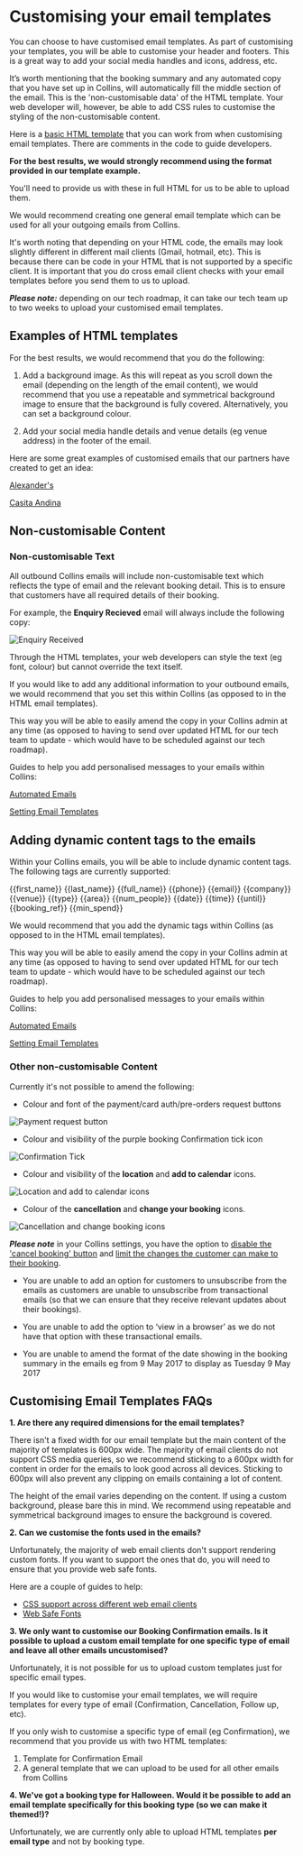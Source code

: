 # Customising your email templates

You can choose to have customised email templates. As part of customising your templates, you will be able to customise your header and footers. This is a great way to add your social media handles and icons, address, etc.

It’s worth mentioning that the booking summary and any automated copy that you have set up in Collins, will automatically fill the middle section of the email. This is the 'non-customisable data' of the HTML template. Your web developer will, however, be able to add CSS rules to customise the styling of the non-customisable content.

Here is a [basic HTML template](https://docs.google.com/document/d/1o5EMw0QcMXiaAvHjbTI11WAAwb1pydo0GbILGqbIpro/edit?usp=sharing) that you can work from when customising email templates. There are comments in the code to guide developers.

**For the best results, we would strongly recommend using the format provided in our template example.**

You'll need to provide us with these in full HTML for us to be able to upload them. 

We would recommend creating one general email template which can be used for all your outgoing emails from Collins.

It's worth noting that depending on your HTML code, the emails may look slightly different in different mail clients (Gmail, hotmail, etc). This is because there can be code in your HTML that is not supported by a specific client. It is important that you do cross email client checks with your email templates before you send them to us to upload. 

**_Please note:_** depending on our tech roadmap, it can take our tech team up to two weeks to upload your customised email templates.

## Examples of HTML templates

For the best results, we would recommend that you do the following: 

1. Add a background image. As this will repeat as you scroll down the email (depending on the length of the email content), we would recommend that you use a repeatable and symmetrical background image to ensure that the background is fully covered. Alternatively, you can set a background colour.

2. Add your social media handle details and venue details (eg venue address) in the footer of the email.

Here are some great examples of customised emails that our partners have created to get an idea:

[Alexander's](https://static.designmynight.com/uploads/2017/11/Alexanders-Example-optimised.png)

[Casita Andina](https://static.designmynight.com/uploads/2017/11/Andina-Example-optimised.png)

## Non-customisable Content

### Non-customisable Text

All outbound Collins emails will include non-customisable text which reflects the type of email and the relevant booking detail. This is to ensure that customers have all required details of their booking.

For example, the **Enquiry Recieved** email will always include the following copy:

![Enquiry Received](https://static.designmynight.com/uploads/2018/08/Capture-2.png)

Through the HTML templates, your web developers can style the text (eg font, colour) but cannot override the text itself. 

If you would like to add any additional information to your outbound emails, we would recommend that you set this within Collins (as opposed to in the HTML email templates).  

This way you will be able to easily amend the copy in your Collins admin at any time (as opposed to having to send over updated HTML for our tech team to update - which would have to be scheduled against our tech roadmap).

Guides to help you add personalised messages to your emails within Collins:
                    
[Automated Emails](https://collins.uservoice.com/knowledgebase/articles/1833961-emails-texts-automated-email-template-examples)

[Setting Email Templates](https://collins.uservoice.com/knowledgebase/articles/478032-emails-texts-adding-a-new-email-template-messa)

## Adding dynamic content tags to the emails

Within your Collins emails, you will be able to include dynamic content tags. The following tags are currently supported:

{{first_name}}
{{last_name}}
{{full_name}}
{{phone}}
{{email}}
{{company}}
{{venue}}
{{type}}
{{area}}
{{num_people}}
{{date}}
{{time}}
{{until}}
{{booking_ref}}
{{min_spend}}

We would recommend that you add the dynamic tags within Collins (as opposed to in the HTML email templates).

This way you will be able to easily amend the copy in your Collins admin at any time (as opposed to having to send over updated HTML for our tech team to update - which would have to be scheduled against our tech roadmap).

Guides to help you add personalised messages to your emails within Collins:
                    
[Automated Emails](https://collins.uservoice.com/knowledgebase/articles/1833961-emails-texts-automated-email-template-examples)

[Setting Email Templates](https://collins.uservoice.com/knowledgebase/articles/478032-emails-texts-adding-a-new-email-template-messa)
### Other non-customisable Content

Currently it's not possible to amend the following:

* Colour and font of the payment/card auth/pre-orders request buttons

![Payment request button](https://static.designmynight.com/uploads/2018/08/Pay-button.png)

* Colour and visibility of the purple booking Confirmation tick icon

![Confirmation Tick](https://static.designmynight.com/uploads/2018/08/tick.png)

* Colour and visibility of the **location** and **add to calendar** icons. 

![Location and add to calendar icons](https://static.designmynight.com/uploads/2018/08/icons.png)

* Colour of the **cancellation** and **change your booking** icons. 

![Cancellation and change booking icons](https://static.designmynight.com/uploads/2018/08/change-booking.png)

**_Please note_** in your Collins settings, you have the option to [disable the 'cancel booking' button](https://collins.uservoice.com/knowledgebase/articles/1117015-emails-texts-disable-the-cancel-booking-butt) and [limit the changes the customer can make to their booking](https://collins.uservoice.com/knowledgebase/articles/886590-booking-types-how-to-limit-the-changes-customers).

* You are unable to add an option for customers to unsubscribe from the emails as customers are unable to unsubscribe from transactional emails (so that we can ensure that they receive relevant updates about their bookings). 

* You are unable to add the option to ‘view in a browser’ as we do not have that option with these transactional emails. 

* You are unable to amend the format of the date showing in the booking summary in the emails eg from 9 May 2017 to display as Tuesday 9 May 2017

## Customising Email Templates FAQs

**1. Are there any required dimensions for the email templates?**

There isn't a fixed width for our email template but the main content of the majority of templates is 600px wide. The majority of email clients do not support CSS media queries, so we recommend sticking to a 600px width for content in order for the emails to look good across all devices. Sticking to 600px will also prevent any clipping on emails containing a lot of content.

The height of the email varies depending on the content. If using a custom background, please bare this in mind. We recommend using repeatable and symmetrical background images to ensure the background is covered.

**2. Can we customise the fonts used in the emails?**

Unfortunately, the majority of web email clients don't support rendering custom fonts. If you want to support the ones that do, you will need to ensure that you provide web safe fonts. 

Here are a couple of guides to help:

* [CSS support across different web email clients](https://www.campaignmonitor.com/css/text-fonts/font/)
* [Web Safe Fonts](https://websitesetup.org/web-safe-fonts-html-css/)

**3. We only want to customise our Booking Confirmation emails. Is it possible to upload a custom email template for one specific type of email and leave all other emails uncustomised?**

Unfortunately, it is not possible for us to upload custom templates just for specific email types. 

If you would like to customise your email templates, we will require templates for every type of email (Confirmation, Cancellation, Follow up, etc). 

If you only wish to customise a specific type of email (eg Confirmation), we recommend that you provide us with two HTML templates:

1. Template for Confirmation Email
2. A general template that we can upload to be used for all other emails from Collins

**4. We've got a booking type for Halloween. Would it be possible to add an email template specifically for this booking type (so we can make it themed!)?**

Unfortunately, we are currently only able to upload HTML templates **per email type** and not by booking type. 



